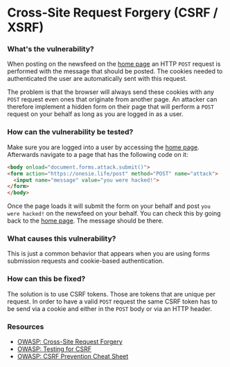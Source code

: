 # Cross-Site Request Forgery (CSRF / XSRF)

### What's the vulnerability?

When posting on the newsfeed on the [home page] an HTTP `POST` request is performed with the message that should be posted. The cookies needed to authenticated the user are automatically sent with this request. 

The problem is that the browser will always send these cookies with any `POST` request even ones that originate from another page. An attacker can therefore implement a hidden form on their page that will perform a `POST` request on your behalf as long as you are logged in as a user.

### How can the vulnerability be tested?

Make sure you are logged into a user by accessing the [home page]. Afterwards navigate to a page that has the following code on it:

```html
<body onload="document.forms.attack.submit()">
<form action="https://onesie.life/post" method="POST" name="attack">
  <input name="message" value="you were hacked!">
</form>
</body>
```

Once the page loads it will submit the form on your behalf and post `you were hacked!` on the newsfeed on your behalf. You can check this by going back to the [home page]. The message should be there.

### What causes this vulnerability?

This is just a common behavior that appears when you are using forms submission requests and cookie-based authentication.

### How can this be fixed?

The solution is to use CSRF tokens. Those are tokens that are unique per request. In order to have a valid `POST` request the same CSRF token has to be send via a cookie and either in the `POST` body or via an HTTP header. 


### Resources
- [OWASP: Cross-Site Request Forgery](https://www.owasp.org/index.php/Cross-Site_Request_Forgery_(CSRF))
- [OWASP: Testing for CSRF](https://www.owasp.org/index.php/Testing_for_CSRF_(OTG-SESS-005))
- [OWASP: CSRF Prevention Cheat Sheet](https://www.owasp.org/index.php/Cross-Site_Request_Forgery_(CSRF)_Prevention_Cheat_Sheet)

[home page]: https://onesie.life/home
[login page]: https://onesie.life/login